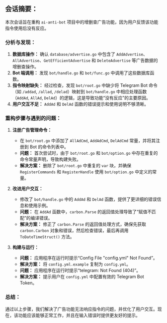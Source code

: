## 会话摘要：

本次会话旨在重构 `ai-anti-bot` 项目中的增删查广告功能，因为用户反馈该功能指令使用后没有反应。

### 分析与发现：

1.  **数据库操作：** 确认 `database/advertise.go` 中包含了 `AddAdvertise`、`AllAdvertise`、`GetEfficientAdvertise` 和 `DeleteAdvertise` 等广告数据的增删查操作。
2.  **Bot 端调用：** 发现 `bot/handle.go` 和 `bot/func.go` 中调用了这些数据库函数。
3.  **指令映射缺失：** 经过检查，发现 `bot/root.go` 中缺少将 Telegram Bot 命令（如 `/addad`, `/allad`, `/delad`）映射到 `bot/handle.go` 中相应处理函数（`AddAd`, `AllAd`, `DelAd`）的逻辑，这是导致功能“没有反应”的主要原因。
4.  **用户交互不足：** `AddAd` 和 `DelAd` 函数的错误提示和使用说明不够清晰。

### 重构步骤与遇到的问题：

1.  **注册广告管理命令：**
    *   在 `bot/root.go` 中添加了 `AllAdCmd`, `AddAdCmd`, `DelAdCmd` 常量，并将其注册到 Bot 的命令列表中。
    *   **问题：** 首次尝试时，由于 `bot/root.go` 和 `bot/option.go` 中存在重复的命令常量声明，导致构建失败。
    *   **解决方案：** 删除了 `bot/root.go` 中重复的 `var` 块，并确保 `RegisterCommands` 和 `RegisterHandle` 使用 `bot/option.go` 中定义的常量。

2.  **改进用户交互：**
    *   修改了 `bot/handle.go` 中的 `AddAd` 和 `DelAd` 函数，提供了更详细的错误信息和使用示例。
    *   **问题：** 在 `AddAd` 函数中，`carbon.Parse` 的返回值处理导致了“赋值不匹配”的编译错误。
    *   **解决方案：** 修正了 `carbon.Parse` 的返回值处理方式，确保先获取 `carbon.Carbon` 对象和错误，然后检查错误，最后再调用 `ToDateTimeStruct()` 方法。

3.  **构建与运行：**
    *   **问题：** 应用程序在运行时提示“Config File "config.yml" Not Found”。
    *   **解决方案：** 将 `config.yml.example` 复制为 `config.yml`。
    *   **问题：** 应用程序在运行时提示“telegram: Not Found (404)”。
    *   **解决方案：** 提示用户在 `config.yml` 中配置有效的 Telegram Bot Token。

### 总结：

通过以上步骤，我们解决了广告功能无法响应指令的问题，并优化了用户交互。现在，该功能应该能够正常工作，并且在输入错误时提供更友好的提示。